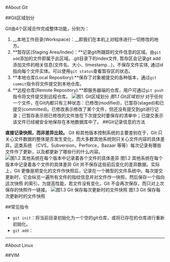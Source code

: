#About Git

##Git区域划分

Git由4个区域合作完成整体功能，分别为：
1.  __本地工作目录(Workspace)：__即我们在本机上对程序进行一切修改的地方。
2.   **暂存区(Staging Area/Index)：**记录git所跟踪的文件信息的区域。由`git add`添加的文件即属于此区域。.git目录下的index文件, 暂存区会记录git add添加文件的相关信息(文件名、大小、timestamp...)，不保存文件实体, 通过id指向每个文件实体。可以使用`git status`查看暂存区的状态。
3. **本地仓库(Local Repository):**保存了对象被提交的各种版本，通过`git commit`指令将文件提交到本地仓库。
4. **远程仓库(Remote Repository):**即服务器端的仓库，用户可通过`git push`指令将文件提交到远程仓库。
![图1. Git区域划分](3832623-7b8d199a80ce5817.png)
*图1.1 Git区域划分*
对于任何一个文件，在Git内都只有三种状态：已修改(modified)，已暂存(staged)和已提交(committed)。已修改表示修改了某个文件，但还没有提交到git进行记录；已暂存表示把已修改的文件放在下次提交时要保存的清单中；已提交表示该文件已经被安全地保存在本地数据库中了。
##Git记录信息的方法

**直接记录快照，而非差异比较。**
Git 和其他版本控制系统的主要差别在于，Git 只关心文件数据的整体是否发生变化，而大多数其他系统则只关心文件内容的具体差异。这类系统 （CVS，Subversion，Perforce，Bazaar 等等）每次记录有哪些文件作了更新，以及都更新了哪些行的什么内容。
![图1.2 其他系统在每个版本中记录着各个文件的具体差异](Git-start4.png)
图1.2 其他系统在每个版本中记录着各个文件的具体差异
Git 并不保存这些前后变化的差异数据。实际上，Git 更像是把变化的文件作快照后，记录在一个微型的文件系统中。每次提交更新时，它会纵览一遍所有文件的指纹信息并对文件作一快照，然后保存一个指向这次快照 的索引。为提高性能，若文件没有变化，Git 不会再次保存，而只对上次保存的快照作一链接。
![图1.3 Git 保存每次更新时的文件快照](Git-start5.png)
图1.3 Git 保存每次更新时的文件快照

##常见指令

- `git init`：将当前目录初始化为一个空的git仓库，或将已存在的仓库进行重新初始化。
- `git add`：

----
#About Linux


##VIM

